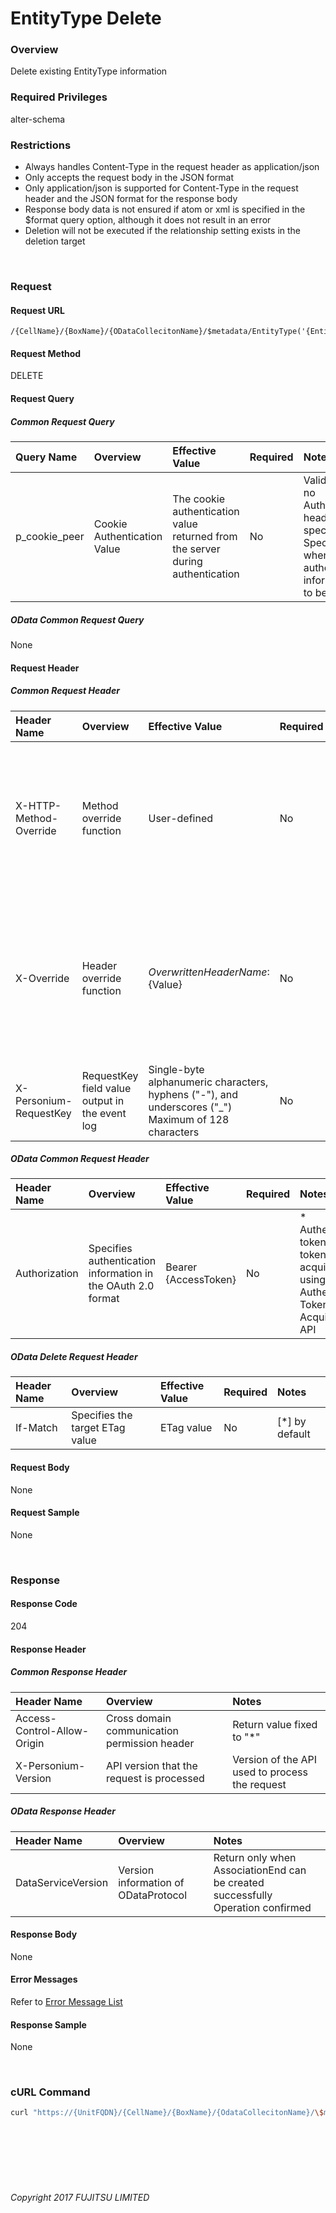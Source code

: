 # EntityType Delete

### Overview

Delete existing EntityType information

### Required Privileges

alter-schema

### Restrictions

* Always handles Content-Type in the request header as application/json
* Only accepts the request body in the JSON format
* Only application/json is supported for Content-Type in the request header and the JSON format for the response body
* Response body data is not ensured if atom or xml is specified in the $format query option, although it does not result in an error
* Deletion will not be executed if the relationship setting exists in the deletion target

<br>

### Request

#### Request URL

```
/{CellName}/{BoxName}/{ODataCollecitonName}/$metadata/EntityType('{EntityTypeName}')
```

#### Request Method

DELETE

#### Request Query

##### Common Request Query

| Query Name<br>    | Overview<br>                    | Effective Value<br>                                                                | Required<br> | Notes<br>                                                                                                                |
|:-- |:-- |:-- |:-- |:-- |
| p_cookie_peer<br> | Cookie Authentication Value<br> | The cookie authentication value returned from the server during authentication<br> | No<br>       | Valid only if no Authorization header specified<br>Specify this when cookie authentication information is to be used<br> |

##### OData Common Request Query

None

#### Request Header

##### Common Request Header

| Header Name<br>            | Overview<br>                                       | Effective Value<br>                                                                                        | Required<br> | Notes<br>                                                                                                                    |
|:-- |:-- |:-- |:-- |:-- |
| X-HTTP-Method-Override<br> | Method override function<br>                       | User-defined<br>                                                                                           | No<br>       | Specifying this value in a request with the POST method indicates that the specified value is used as the method<br>         |
| X-Override<br>             | Header override function<br>                       | ${OverwrittenHeaderName}:${Value}<br>                                                                      | No<br>       | The normal HTTP header value is overwritten. Specify multiple X-Override headers for the overwriting of multiple headers<br> |
| X-Personium-RequestKey<br> | RequestKey field value output in the event log<br> | Single-byte alphanumeric characters, hyphens ("-"), and underscores ("_")<br>Maximum of 128 characters<br> | No<br>       | Supported in V 1.1.7 and later<br>                                                                                           |

##### OData Common Request Header

| Header Name<br>   | Overview<br>                                                     | Effective Value<br>      | Required<br> | Notes<br>                                                                                          |
|:-- |:-- |:-- |:-- |:-- |
| Authorization<br> | Specifies authentication information in the OAuth 2.0 format<br> | Bearer {AccessToken}<br> | No<br>       | * Authentication tokens are the tokens acquired using the Authentication Token Acquisition API<br> |

##### OData Delete Request Header

| Header Name<br> | Overview<br>                        | Effective Value<br> | Required<br> | Notes<br>          |
|:-- |:-- |:-- |:-- |:-- |
| If-Match<br>    | Specifies the target ETag value<br> | ETag value<br>      | No<br>       | [*] by default<br> |

#### Request Body

None

#### Request Sample

None

<br>

### Response

#### Response Code

204

#### Response Header

##### Common Response Header

| Header Name<br>                 | Overview<br>                                     | Notes<br>                                          |
|:-- |:-- |:-- |
| Access-Control-Allow-Origin<br> | Cross domain communication permission header<br> | Return value fixed to "*"<br>                      |
| X-Personium-Version<br>         | API version that the request is processed<br>    | Version of the API used to process the request<br> |

##### OData Response Header

| Header Name<br>        | Overview<br>                             | Notes<br>                                                                              |
|:-- |:-- |:-- |
| DataServiceVersion<br> | Version information of ODataProtocol<br> | Return only when AssociationEnd can be created successfully<br>Operation confirmed<br> |

#### Response Body

None

#### Error Messages

Refer to [Error Message List](004_Error_Messages.html)

#### Response Sample

None

<br>

### cURL Command

```sh
curl "https://{UnitFQDN}/{CellName}/{BoxName}/{OdataCollecitonName}/\$metadata/EntityType('{EntityTypeName}')" -X DELETE -i -H 'Authorization: Bearer {AccessToken}' -H 'Accept: application/json'
```

<br><br><br><br><br>

###### Copyright 2017 FUJITSU LIMITED